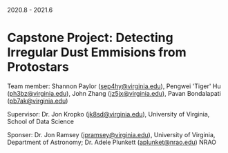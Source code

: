 2020.8 - 2021.6

# Capstone Project: Detecting Irregular Dust Emmisions from Protostars

Team member: Shannon Paylor (sep4hy@virginia.edu), Pengwei 'Tiger' Hu (ph3bz@virginia.edu), John Zhang (jz5jx@virginia.edu), Pavan Bondalapati (pb7ak@virginia.edu)

Supervisor: Dr. Jon Kropko (jk8sd@virginia.edu), University of Virginia, School of Data Science

Sponser: Dr. Jon Ramsey (jpramsey@virginia.edu), University of Virginia, Department of Astronomy; Dr. Adele Plunkett (aplunket@nrao.edu) NRAO

